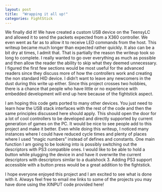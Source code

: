 ```yaml
---
layout: post
title:  "Wrapping it all up!"
categories: FightStick
---
```

We finally did it! We have created a custom USB device on the TeensyLC and allowed it to send the packets expected from a X360 controller. We even went as far as to allow it to receive LED commands from the host. This writeup became much longer than expected rather quickly. It also can be a bit dry at times, I admit that. That is partially the reason the writeup took so long to complete. I really wanted to go over everything as much as possible and then allow the reader the ability to skip what they deemed unnecessary. I figured the first few sections would be most useful for the advanced readers since they discuss more of how the controllers work and creating the non standard HID device. I didn’t want to leave any newcomers in the dust during this write up either. Since this project crosses two hobbies, there is a chance that people who have little or no experience with embedded development will end up here because of the fightstick aspect.

I am hoping this code gets ported to many other devices. You just need to learn how the USB stack interfaces with the rest of the code and then the same principles discussed here should apply. This should open the door for a lot of cool controllers to be developed and directly supported by current generation of games on the PC. It would be nice to see people add to this project and make it better. Even while doing this writeup, I noticed many instances where I could have reduced cycle times and plenty of places where I used “magic numbers” instead of defines and constants. One main function I am going to be looking into is possibly switching out the descriptors with PS3 compatible ones. I would like to be able to hold a button while plugging the device in and have it overwrite the current descriptors with descriptors similar to a dualshock 3. Adding PS3 support accessible with a button press would be a great addition to the fightstick.

I hope everyone enjoyed this project and I am excited to see what is done with it. Always feel free to email me links to some of the projects you may have done using the XINPUT code provided here!
